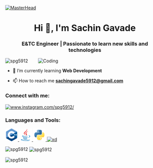[![MasterHead](https://github.com/ElvisGmz)](https://rishavchanda.io)
<h1 align="center">Hi 👋, I'm Sachin Gavade</h1>
<h3 align="center">E&TC Engineer | Passionate to learn new skills and technologies</h3>
<img align="right" alt="Coding" width="400" src="https://github.com/rudrabarad/Gifs">

<p align="left"> <img src="https://komarev.com/ghpvc/?username=spg5912&label=Profile%20views&color=0e75b6&style=flat" alt="spg5912" /> </p>

- 🌱 I’m currently learning **Web Development**

- 📫 How to reach me **sachingavade5912@gmail.com**

<h3 align="left">Connect with me:</h3>
<p align="left">
<a href="https://instagram.com/www.instagram.com/spg5912/" target="blank"><img align="center" src="https://raw.githubusercontent.com/rahuldkjain/github-profile-readme-generator/master/src/images/icons/Social/instagram.svg" alt="www.instagram.com/spg5912/" height="30" width="40" /></a>
</p>

<h3 align="left">Languages and Tools:</h3>
<p align="left"> <a href="https://www.w3schools.com/cpp/" target="_blank" rel="noreferrer"> <img src="https://raw.githubusercontent.com/devicons/devicon/master/icons/cplusplus/cplusplus-original.svg" alt="cplusplus" width="40" height="40"/> </a> <a href="https://www.java.com" target="_blank" rel="noreferrer"> <img src="https://raw.githubusercontent.com/devicons/devicon/master/icons/java/java-original.svg" alt="java" width="40" height="40"/> </a> <a href="https://www.python.org" target="_blank" rel="noreferrer"> <img src="https://raw.githubusercontent.com/devicons/devicon/master/icons/python/python-original.svg" alt="python" width="40" height="40"/> </a> <a href="https://www.adobe.com/products/xd.html" target="_blank" rel="noreferrer"> <img src="https://cdn.worldvectorlogo.com/logos/adobe-xd.svg" alt="xd" width="40" height="40"/> </a> </p>

<p><img align="left" src="https://github-readme-stats.vercel.app/api/top-langs?username=spg5912&show_icons=true&locale=en&layout=compact" alt="spg5912" /></p>

<p>&nbsp;<img align="center" src="https://github-readme-stats.vercel.app/api?username=spg5912&show_icons=true&locale=en" alt="spg5912" /></p>

<p><img align="center" src="https://github-readme-streak-stats.herokuapp.com/?user=spg5912&" alt="spg5912" /></p>
